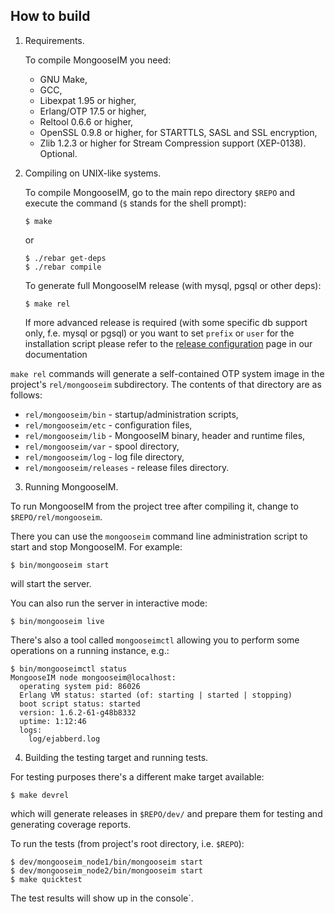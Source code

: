 How to build
------------

1.  Requirements.

    To compile MongooseIM you need:
    *   GNU Make,
    *   GCC,
    *   Libexpat 1.95 or higher,
    *   Erlang/OTP 17.5 or higher,
    *   Reltool 0.6.6 or higher,
    *   OpenSSL 0.9.8 or higher, for STARTTLS, SASL and SSL encryption,
    *   Zlib 1.2.3 or higher for Stream Compression support (XEP-0138). Optional.

2.  Compiling on UNIX-like systems.

    To compile MongooseIM, go to the main repo directory `$REPO` and execute
    the command (`$` stands for the shell prompt):

        $ make

    or

        $ ./rebar get-deps
        $ ./rebar compile

    To generate full MongooseIM release (with mysql, pgsql or other deps):

        $ make rel

    If more advanced release is required (with some specific db support only,
    f.e. mysql or pgsql) or you want to set `prefix` or `user` for the
    installation script please refer to the
    [release configuration](doc/user-guide/release_config.md)
    page in our documentation

`make rel` commands will generate a self-contained OTP system image in the
project's `rel/mongooseim` subdirectory. The contents of that directory are as
follows:
*   `rel/mongooseim/bin` - startup/administration scripts,
*   `rel/mongooseim/etc` - configuration files,
*   `rel/mongooseim/lib` - MongooseIM binary, header and runtime files,
*   `rel/mongooseim/var` - spool directory,
*   `rel/mongooseim/log` - log file directory,
*   `rel/mongooseim/releases` - release files directory.

3.  Running MongooseIM.

To run MongooseIM from the project tree after compiling it, change
to `$REPO/rel/mongooseim`.

There you can use the `mongooseim` command line administration script to
start and stop MongooseIM. For example:

    $ bin/mongooseim start

will start the server.

You can also run the server in interactive mode:

    $ bin/mongooseim live

There's also a tool called `mongooseimctl` allowing you to perform some
operations on a running instance, e.g.:

    $ bin/mongooseimctl status
    MongooseIM node mongooseim@localhost:
      operating system pid: 86026
      Erlang VM status: started (of: starting | started | stopping)
      boot script status: started
      version: 1.6.2-61-g48b8332
      uptime: 1:12:46
      logs:
        log/ejabberd.log

4.  Building the testing target and running tests.

For testing purposes there's a different make target available:

    $ make devrel

which will generate releases in `$REPO/dev/` and prepare
them for testing and generating coverage reports.

To run the tests (from project's root directory, i.e. `$REPO`):

    $ dev/mongooseim_node1/bin/mongooseim start
    $ dev/mongooseim_node2/bin/mongooseim start
    $ make quicktest

The test results will show up in the console`.

